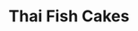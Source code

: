 ---
title: Thai Fish Cakes
tags: ["dinner"]
ingredients:
  - 500g white fish (boneless)
  - 100g green beans, finely chopped
  - 1 stalk lemongrass, finely chopped
  - 2 tbsp fresh basil, chopped
  - 1 tbsp chives, chopped
  - 1 egg
  - Juice of 1/2 lime
  - 1 red chilli
  - Thumb-sized piece of ginger, chopped
  - 1 tbsp red curry paste
  - 1 tbsp fish sauce
  - 2 tbsp vegetable oil (for frying)
method:
  - Ensure fish is boneless, then process in a food processor until smooth.
  - Add all remaining ingredients (except vegetable oil) and pulse to combine.
  - Chill the mixture in the fridge for 10 minutes to firm up.
  - Heat vegetable oil in a large frying pan over medium heat.
  - Shape the mixture into 6–8 small cakes using a spoon and your hands.
  - Fry for 4–5 minutes on each side until golden brown and cooked through.
---